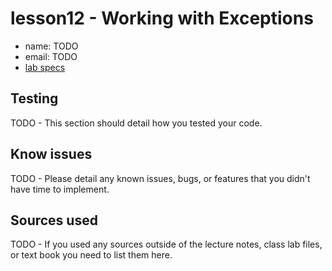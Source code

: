 # lesson12 - Working with Exceptions

- name: TODO
- email: TODO
- [lab specs](https://shanepanter.com/cs2/lessons/lesson12.html)

## Testing

TODO - This section should detail how you tested your code.

## Know issues

TODO - Please detail any known issues, bugs, or features that you didn't have time to implement.

## Sources used

TODO - If you used any sources outside of the lecture notes, class lab files, or text book you need to list them here.

